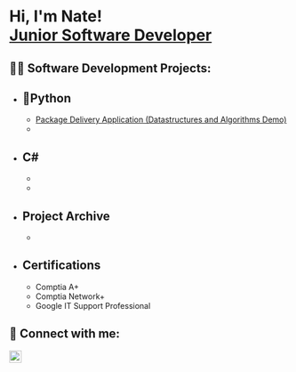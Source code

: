 <h1>Hi, I'm Nate! <br/><a href="https://github.com/NateGariepy">Junior Software Developer</a></h1>

<h2>👨‍💻 Software Development Projects:</h2>


- <b>🐍Python</b>
  -
  - [Package Delivery Application (Datastructures and Algorithms Demo)](https://github.com/joshmadakor1/Package-Delivery-Pathfinding-Algorithm)
  - 
- <b>C#</b>
  - 
  - 
  - 
- <b>Project Archive</b>
  - 
  -
- <b>Certifications</b>
  -
  - Comptia A+
  - Comptia Network+
  - Google IT Support Professional

<h2> 🤳 Connect with me:</h2>

[<img align="left" alt="nathangariepy | LinkedIn" width="22px" src="https://cdn.jsdelivr.net/npm/simple-icons@v3/icons/linkedin.svg" />][linkedin]



[linkedin]: https://www.linkedin.com/in/nathangariepy/

<!--
**joshmadakor1/joshmadakor1** is a ✨ _special_ ✨ repository because its `README.md` (this file) appears on your GitHub profile.

Here are some ideas to get you started:

- 🔭 I’m currently working on ...
- 🌱 I’m currently learning ...
- 👯 I’m looking to collaborate on ...
- 🤔 I’m looking for help with ...
- 💬 Ask me about ...
- 📫 How to reach me: ...
- 😄 Pronouns: ...
- ⚡ Fun fact: ...
-->
